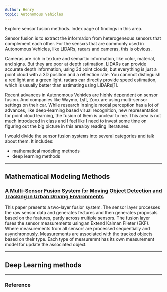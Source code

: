 ```yaml
---
Author: Henry
topic: Autonomous Vehicles
---
```


Explore sensor fusion methods. Index page of findings in this area.

Sensor fusion is to extract the information from heterogeneous sensors that complement each other. For the sensors that are commonly used in Autonomous Vehicles, like LIDARs, radars and cameras, this is obvious.

Cameras are rich in texture and semantic information, like color, material, and signs. But they are poor at depth estimation. LIDARs can provide accurate depth information, using 3d point clouds, but everything is just a point cloud with a 3D position and a reflection rate. You cannnot distinguish a red light and a green light. radars can directly provide speed estimation, which is usually better than estimating using LIDARs[1].

Recent advances in Autonomous Vehicles are highly dependent on sensor fusion. And companies like Waymo, Lyft, Zoox are using multi-sensor settings on their car. While research in single modal perception has a lot of advances, like deep-learning based visual recognition, new representation for point cloud learning, the fusion of them is unclear to me. This area is not much introduced in class and I feel like I need to invest some time on figuring out the big picture in this area by reading literatures.

I would divide the sensor fusion systems into several categories and talk about them. It includes:

- mathematical modeling methods
- deep learning methods

---

## Mathematical Modeling Methods

### [A Multi-Sensor Fusion System for Moving Object Detection and Tracking in Urban Driving Environments]()

This paper presents a two-layer fusion system. The sensor layer processes the raw sensor data and generates features and then generates proposals based on the features, partly across multiple sensors. The fusion layer fuses the sensor measurements using an Extend Kalman Fileter (EKF). Where measurements from all sensors are processed sequentially and asynchronously. Measurements are associated with the tracked objects based on their type. Each type of measuremnt has its own measurement model for update the associated object.

---

## Deep Learning methods


---

### Reference


